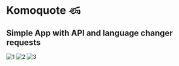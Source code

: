 # Komoquote ණ
## Simple App with API and language changer requests
![1](https://user-images.githubusercontent.com/58357980/150469300-0337e2e6-983a-4cfb-933a-f7d87e3262a2.png)
![2](https://user-images.githubusercontent.com/58357980/150469304-92a296a7-97e0-4b59-bdd9-a7d7ac4af9f7.png)
![3](https://user-images.githubusercontent.com/58357980/150469306-cd724d8f-94b6-4097-a781-2f1e8d3466fc.png)
